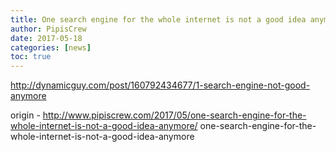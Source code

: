 ```yaml
---
title: One search engine for the whole internet is not a good idea anymore!
author: PipisCrew
date: 2017-05-18
categories: [news]
toc: true
---
```


http://dynamicguy.com/post/160792434677/1-search-engine-not-good-anymore

origin - http://www.pipiscrew.com/2017/05/one-search-engine-for-the-whole-internet-is-not-a-good-idea-anymore/ one-search-engine-for-the-whole-internet-is-not-a-good-idea-anymore